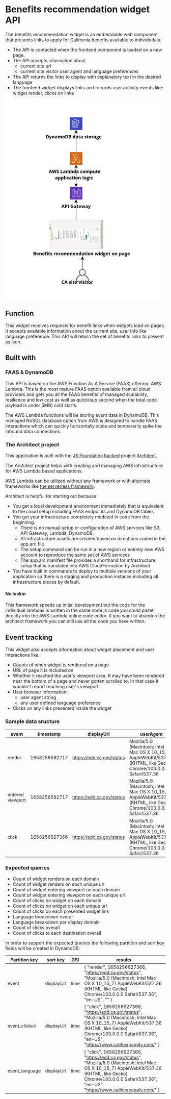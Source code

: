 # Benefits recommendation widget API

The benefits recommendation widget is an embeddable web component that presents links to apply for California benefits available to individudals.

- The API is contacted when the frontend component is loaded on a new page.
- The API accepts information about
  - current site url
  - current site visitor user agent and language preferences
- The API returns the links to display with explanatory text in the desired language
- The frontend widget displays links and records user activity events like: widget render, clicks on links

<img src="benefits_recommend_API.png">

## Function

This widget receives requests for benefit links when widgets load on pages. It accepts available information about the current site, user info like language preference. This API will return the set of benefits links to present as json.

## Built with

### FAAS & DynamoDB

This API is based on the AWS Function As A Service (FAAS) offering: AWS Lambda. This is the most mature FAAS option available from all cloud providers and gets you all the FAAS benefits of managed scalability, resilience and low cost as well as quick(sub second when the total code payload is under 5MB) cold starts.

The AWS Lambda functions will be storing event data in DynamoDB. This managed NoSQL database option from AWS is designed to handle FAAS interactions which can quickly horizontally scale and temporarily spike the inbound data connections.

### The Architect project 

This application is built with the <a href="https://openjsf.org/projects/">JS Foundation backed</a> project <a href="https://arc.codes/">Architect</a>.

The Architect project helps with creating and managing AWS infrastructure for AWS Lambda based applications.

AWS Lambda can be utilized without any framework or with alternate frameworks like <a href="https://www.serverless.com/">the serverless framework</a>.

Architect is helpful for starting out because:
- You get a local development environment immediately that is equivalent to the cloud setup including FAAS endpoints and DynamoDB tables
- You get your infrastructure completely modeled in code from the beginning. 
  - There is no manual setup or configuration of AWS services like S3, API Gateway, Lambda, DynamoDB. 
  - All infrastructure assets are created based on directions coded in the app.arc file. 
  - The setup command can be run in a new region or entirely new AWS account to reproduce the same set of AWS services
  - The app.arc manifest file provides a shorthand for infrastructure setup that is translated into AWS CloudFormation by Architect
- You have built in commands to deploy to multiple versions of your application so there is a staging and production instance including all infrastructure pieces by default.

#### No lockin

This framework speeds up initial development but the code for the individual lambdas is written in the same node.js code you could paste directly into the AWS Lambda online code editor. If you want to abandon the architect framework you can still use all the code you have written.

## Event tracking

This widget also accepts information about widget placement and user interactions like:
- Counts of when widget is rendered on a page
- URL of page it is included on
- Whether it reached the user's viewport area. It may have been rendered near the bottom of a page and never gotten scrolled to. In that case it wouldn't report reaching user's viewport.
- User browser information:
  - user agent string
  - any user defined language preference
- Clicks on any links presented inside the widget

### Sample data sructure

| event      | timestamp      | displayUrl | userAgent      | language | link |
| ----------- | ----------- | ----------- | ----------- | ----------- | ----------- |
| render | 1658256582717 | https://edd.ca.gov/status | Mozilla/5.0 (Macintosh; Intel Mac OS X 10_15_7) AppleWebKit/537.36 (KHTML, like Gecko) Chrome/103.0.0.0 Safari/537.36 | en-US | |
| entered viewport | 1658256582717 | https://edd.ca.gov/status | Mozilla/5.0 (Macintosh; Intel Mac OS X 10_15_7) AppleWebKit/537.36 (KHTML, like Gecko) Chrome/103.0.0.0 Safari/537.36 | en-US | |
| click | 1658256627366 | https://edd.ca.gov/status | Mozilla/5.0 (Macintosh; Intel Mac OS X 10_15_7) AppleWebKit/537.36 (KHTML, like Gecko) Chrome/103.0.0.0 Safari/537.36 | en-US | https://www.caliheapapply.com/ |

### Expected queries

- Count of widget renders on each domain
- Count of widget renders on each unique url
- Count of widget entering viewport on each domain
- Count of widget entering viewport on each unique url
- Count of clicks on widget on each domain
- Count of clicks on widget on each unique url
- Count of clicks on each presented widget link
- Language breakdown overall
- Language breakdown per display domain
- Count of clicks overall
- Count of clicks to each destination overall

In order to support the expected queries the following partition and sort key fields will be created in DynamoDB:

| Partition key     | sort key    | GSI         | results     |
| -----------       | ----------- | ----------- | ----------- |
| event             | displayUrl  | time        | { "render", 1658256627366, "https://edd.ca.gov/status", "Mozilla/5.0 (Macintosh; Intel Mac OS X 10_15_7) AppleWebKit/537.36 (KHTML, like Gecko) Chrome/103.0.0.0 Safari/537.36", "en-US", "" }
| event_clickurl    | displayUrl  | time        | { "click", 1658256627366, "https://edd.ca.gov/status", "Mozilla/5.0 (Macintosh; Intel Mac OS X 10_15_7) AppleWebKit/537.36 (KHTML, like Gecko) Chrome/103.0.0.0 Safari/537.36", "en-US", "https://www.caliheapapply.com/" }
| event_language    | displayUrl  | time        | { "click", 1658256627366, "https://edd.ca.gov/status", "Mozilla/5.0 (Macintosh; Intel Mac OS X 10_15_7) AppleWebKit/537.36 (KHTML, like Gecko) Chrome/103.0.0.0 Safari/537.36", "en-US", "https://www.caliheapapply.com/" }
